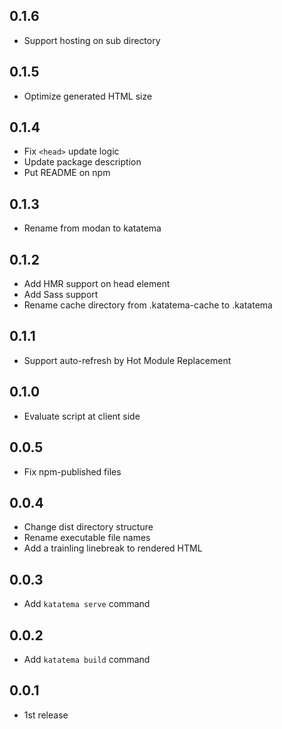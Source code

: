 ## 0.1.6

- Support hosting on sub directory

## 0.1.5

- Optimize generated HTML size

## 0.1.4

- Fix `<head>` update logic
- Update package description
- Put README on npm

## 0.1.3

- Rename from modan to katatema

## 0.1.2

- Add HMR support on head element
- Add Sass support
- Rename cache directory from .katatema-cache to .katatema

## 0.1.1

- Support auto-refresh by Hot Module Replacement

## 0.1.0

- Evaluate script at client side

## 0.0.5

- Fix npm-published files

## 0.0.4

- Change dist directory structure
- Rename executable file names
- Add a trainling linebreak to rendered HTML

## 0.0.3

- Add `katatema serve` command

## 0.0.2

- Add `katatema build` command

## 0.0.1

- 1st release
